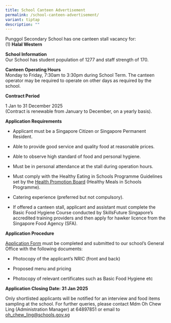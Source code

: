 ```yaml
---
title: School Canteen Advertisement
permalink: /school-canteen-advertisement/
variant: tiptap
description: ""
---
```

<p>Punggol Secondary School has one canteen stall vacancy for:
<br>(1) <strong>Halal Western</strong>
</p>
<p><strong>School Information</strong>
<br>Our School has student population of 1277 and staff strength of 170.</p>
<p><strong>Canteen Operating Hours</strong>
<br>Monday to Friday, 7:30am to 3:30pm during School Term. The canteen operator
may be required to operate on other days as required by the school.</p>
<p><strong>Contract Period</strong>
</p>
<p>1 Jan to 31 December 2025
<br>(Contract is renewable from January to December, on a yearly basis).</p>
<p><strong>Application Requirements</strong>
</p>
<ul data-tight="true" class="tight">
<li>
<p>Applicant must be a Singapore Citizen or Singapore Permanent Resident.</p>
</li>
<li>
<p>Able to provide good service and quality food at reasonable prices.</p>
</li>
<li>
<p>Able to observe high standard of food and personal hygiene.</p>
</li>
<li>
<p>Must be in personal attendance at the stall during operation hours.</p>
</li>
<li>
<p>Must comply with the Healthy Eating in Schools Programme Guidelines set
by the <a href="https://www.hpb.gov.sg/schools/school-programmes/healthy-meals-in-schools-programme" rel="noopener nofollow" target="_blank">Health Promotion Board</a> (Healthy
Meals in Schools Programme).</p>
</li>
<li>
<p>Catering experience (preferred but not compulsory).</p>
</li>
<li>
<p>If offered a canteen stall, applicant and assistant must complete the
Basic Food Hygiene Course conducted by SkillsFuture Singapore’s accredited
training providers and then apply for hawker licence from the Singapore
Food Agency (SFA).</p>
</li>
</ul>
<p><strong>Application Procedure</strong>
</p>
<p><a href="/files/School_Application_for_canteen_stall.pdf" rel="noopener noreferrer nofollow" target="_blank">Application Form</a>&nbsp;must
be completed and submitted to our school’s General Office with the following
documents:</p>
<ul data-tight="true" class="tight">
<li>
<p>Photocopy of the applicant’s NRIC (front and back)</p>
</li>
<li>
<p>Proposed menu and pricing</p>
</li>
<li>
<p>Photocopy of relevant certificates such as Basic Food Hygiene etc</p>
</li>
</ul>
<p><strong>Application Closing Date: 31 Jan 2025</strong>
</p>
<p>Only shortlisted applicants will be notified for an interview and food
items sampling at the school. For further queries, please contact Mdm Oh
Chew Ling (Administration Manager) at 64897851 or email to <a href="oh_chew_ling@schools.gov.sg" rel="noopener noreferrer nofollow" target="_blank">oh_chew_ling@schools.gov.sg</a>
</p>